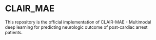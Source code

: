 # CLAIR_MAE
This repository is the official implementation of CLAIR-MAE - Multimodal deep learning for predicting neurologic outcome of post-cardiac arrest patients. 
